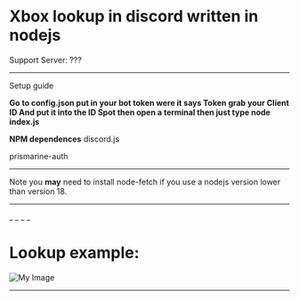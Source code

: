 # Xbox lookup in discord written in nodejs


Support Server: ???

_______________________________

Setup guide

**Go to config.json put in your bot token were it says Token grab your Client ID And put it into the ID Spot then open a terminal then just type node index.js**

**NPM dependences** 
discord.js

prismarine-auth
_______________________________
Note you **may** need to install node-fetch if you use a nodejs version lower than version 18.
_______________________________

_
_
_
_









# Lookup example:
![My Image](https://i.ibb.co/5skjSLN/8a8bba5b5ad5.png)
_________________________________________
